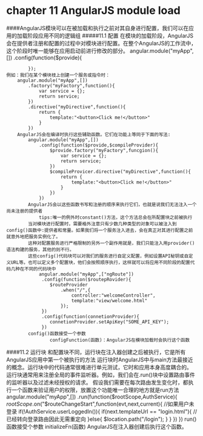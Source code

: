 # chapter 11 AngularJS module load
####AngularJS模块可以在被加载和执行之前对其自身进行配置，我们可以在应用的加载阶段应用不同的逻辑组
#####11.1 配置
    在模块的加载阶段，AngularJS会在提供者注册和配置的过程中对模块进行配置。在整个AngularJS的工作流中，这个阶段时唯一能够在应用启动前进行修改的部分。
    	angular.module("myApp",[])
    		.config(function($provide){

    		});
    例如：我们在某个模块枝上创建一个服务或指令时：
    	angular.module("myApp",[])
    		.factory("myFactory",function(){
    			var service = {};
    			return service;
    		})
    		.directive("myDirective",function(){
    			return {
    				template:"<button>Click me!</button>"
    			}
    		})
    	AngularJS会在编译时执行这些辅助函数。它们在功能上等同于下面的写法:
    		angular.module("myApp",[])
    			.config(function($provide,$compileProvider){
    				$provide.factory("myFactory",funcgion(){
    					var service = {};
    					return service;
    				})
    				$compileProvicer.directive("myDirective",function(){
    					return {
    						template:"<button>Click me!</button>"
    					}
    				})
    			})
    		AngularJS会以这些函数书写和注册的顺序来执行它们，也就是说我们无法注入一个尚未注册的提供者
    			tips:唯一的例外时constant()方法，这个方法总会在所配置块之前被执行
    		当对模块进行配置时，需要格外注意只有少数几种类型的对象可以被注入到config()函数中:提供者和常量。如果我们将一个服务注入进去，会在真正对其进行配置之前就意外地把服务实例化了。
    		这种对配置服务进行严格限制的另外一个副作用就是，我们只能注入用provider()语法构建的服务，其他的则不行。
    		这些config()代码块可以对我们的服务进行自定义配置，例如设置API秘钥或自定义URL等。也可以定义多个配置块，他们会按照顺序执行，这样就可以将应用不同阶段的配置代码几种在不同的代码块中
    			angular.module("myApp",["ngRoute"])
    			 .config(function($routepRovider){
    			 	$routeProvider
    			 		.when("/",{
    			 			controller:"welcomeController",
    			 			template:"view/welcome.html"
    			 		});
    			 })
    			 .config(function(connetionProvider){
    			 	connetionProvider.setApiKey("SOME_API_KEY");
    			 })
    		config()函数接受一个参数
					configFunction(函数)：AngularJS在模块加载时会执行这个函数
####11.2 运行块
    和配置块不同，运行块在注入器创建之后被执行，它是所有AngularJS应用中第一个被执行的方法
    运行块时AngularJS中与main方法最接近的概念。运行块中的代码通常很难进行单元测试，它时和应用本身高度耦合的。
    运行块通常用来注册全局的事件监听器。例如，我们会在.run()块中设置路由事件的监听器以及过滤未经授权的请求。
    	假设我们需要在每次路由发生变化时，都执行一个函数来验证用户的权限，放置这个功能唯一合理的地方就是run方法
    		angular.module("myApp",[])
    		 .run(function($rootScope,AuthService){
    		 	$rootScope.$on("$routeChangeStart",function(evt,next,current){
						//如果用户未登录
						if(!AuthService.userLoggedIn()){
							if(next.templateUrl == "login.html"){
								//已经转向登录路由因此无需重定向
							}else{
								$location.path("/login");
							}
						}
    		 	})
    		 })
    		run()函数接受个参数
    			initializeFn(函数) AngularJS在注入器创建后执行这个函数。


























